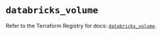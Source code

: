 # `databricks_volume`

Refer to the Terraform Registry for docs: [`databricks_volume`](https://registry.terraform.io/providers/databricks/databricks/1.88.0/docs/resources/volume).
